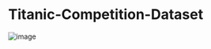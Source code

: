 # Titanic-Competition-Dataset

![image](https://user-images.githubusercontent.com/103646003/198000164-fa4e92d8-43e8-4e10-b7bc-09fa854bfcc1.png)
